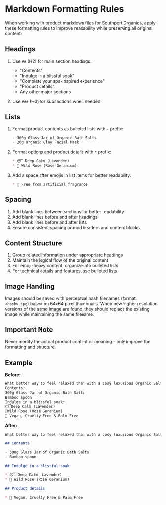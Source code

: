 # Markdown Formatting Rules

When working with product markdown files for Southport Organics, apply these formatting rules to improve readability while preserving all original content:

## Headings

1. Use `##` (H2) for main section headings:
   - "Contents"
   - "Indulge in a blissful soak"
   - "Complete your spa-inspired experience"
   - "Product details"
   - Any other major sections

2. Use `###` (H3) for subsections when needed

## Lists

1. Format product contents as bulleted lists with `-` prefix:
   ```markdown
   - 300g Glass Jar of Organic Bath Salts
   - 20g Organic Clay Facial Mask
   ```

2. Format options and product details with `*` prefix:
   ```markdown
   * 😴 Deep Calm (Lavender)
   * 🌹 Wild Rose (Rose Geranium)
   ```

3. Add a space after emojis in list items for better readability:
   ```markdown
   * 🍊 Free from artificial fragrance
   ```

## Spacing

1. Add blank lines between sections for better readability
2. Add blank lines before and after headings
3. Add blank lines before and after lists
4. Ensure consistent spacing around headers and content blocks

## Content Structure

1. Group related information under appropriate headings
2. Maintain the logical flow of the original content
3. For emoji-heavy content, organize into bulleted lists
4. For technical details and features, use bulleted lists

## Image Handling

Images should be saved with perceptual hash filenames (format: `<hash>.jpg`) based on 64x64 pixel thumbnails. When new higher resolution versions of the same image are found, they should replace the existing image while maintaining the same filename.

## Important Note

Never modify the actual product content or meaning - only improve the formatting and structure.

## Example

**Before:**
```markdown
What better way to feel relaxed than with a cosy luxurious Organic Salt Soak! 
Contents:
300g Glass Jar of Organic Bath Salts
Bamboo spoon
Indulge in a blissful soak:
😴Deep Calm (Lavender)
🌹Wild Rose (Rose Geranium)
🐰 Vegan, Cruelty Free & Palm Free
```

**After:**
```markdown
What better way to feel relaxed than with a cosy luxurious Organic Salt Soak!

## Contents

- 300g Glass Jar of Organic Bath Salts
- Bamboo spoon

## Indulge in a blissful soak

* 😴 Deep Calm (Lavender)
* 🌹 Wild Rose (Rose Geranium)

## Product details

* 🐰 Vegan, Cruelty Free & Palm Free
```